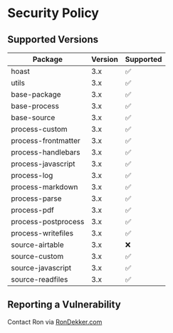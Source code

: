 # Security Policy

## Supported Versions

| Package             | Version | Supported          |
| ------------------- | ------- | ------------------ |
| hoast               | 3.x     | :white_check_mark: |
| utils               | 3.x     | :white_check_mark: |
| base-package        | 3.x     | :white_check_mark: |
| base-process        | 3.x     | :white_check_mark: |
| base-source         | 3.x     | :white_check_mark: |
| process-custom      | 3.x     | :white_check_mark: |
| process-frontmatter | 3.x     | :white_check_mark: |
| process-handlebars  | 3.x     | :white_check_mark: |
| process-javascript  | 3.x     | :white_check_mark: |
| process-log         | 3.x     | :white_check_mark: |
| process-markdown    | 3.x     | :white_check_mark: |
| process-parse       | 3.x     | :white_check_mark: |
| process-pdf         | 3.x     | :white_check_mark: |
| process-postprocess | 3.x     | :white_check_mark: |
| process-writefiles  | 3.x     | :white_check_mark: |
| source-airtable     | 3.x     | :x:                |
| source-custom       | 3.x     | :white_check_mark: |
| source-javascript   | 3.x     | :white_check_mark: |
| source-readfiles    | 3.x     | :white_check_mark: |

## Reporting a Vulnerability

Contact Ron via [RonDekker.com](https://rondekker.com)
